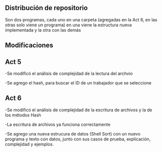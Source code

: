 **Distribución de repositorio**
------------------------------
Son dos programas, cada uno en una carpeta (agregadas en la Act 6, en las otras solo viene un programa) en una viene la estructura nueva implementada y la otra con las demás


**Modificaciones**
-------------------------------
Act 5
--------

-Se modificó el análisis de complejidad de la lectura del archvio

-Se agrego el hash, para buscar el ID de un trabajador que se seleccione

Act 6
-------
-Se modificó el análisis de complejidad de la escritura de archivos y la de los métodos Hash

-La escritura de archivos ya funciona correctamente

-Se agrego una nueva estrucura de datos (Shell Sort) con un nuevo programa y texto con datos, junto con sus casos de prueba, explicación, complejidad y ejemplos.
